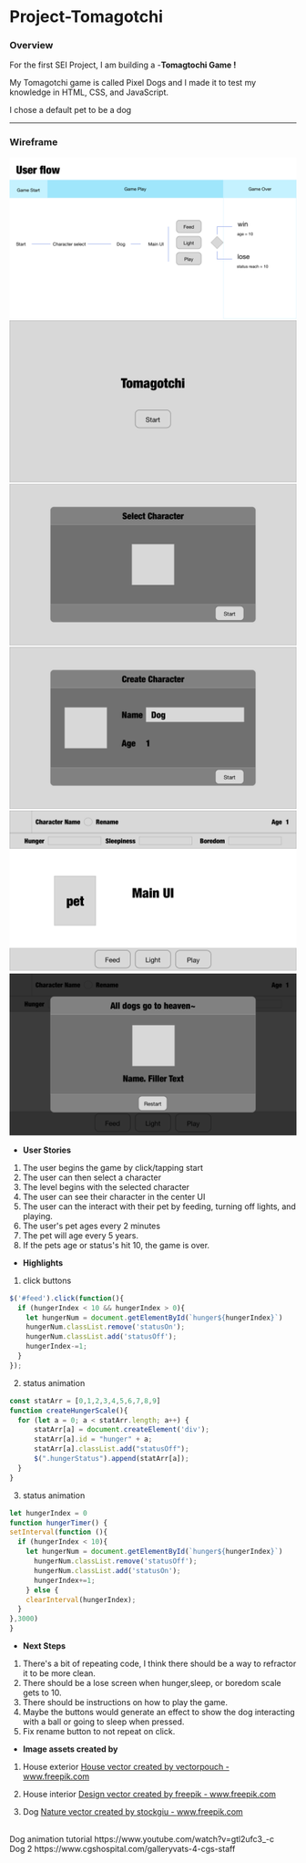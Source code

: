 # Project-Tomagotchi


### Overview

For the first SEI Project, I am building a -**Tomagtochi Game !**

My Tomagotchi game is called Pixel Dogs and I made it to test my knowledge in HTML, CSS, and JavaScript.

I chose a default pet to be a dog


---
### Wireframe
![UserFlow](/Images/User_Flow.png)
![Start](/Images/Wireframe_TomagotchiStart.png)
![CharacterSelect](/Images/Wireframe_TomagotchiCharacterSelect.png)
![CharacterEdit](/Images/Wireframe_TomagotchiCharacterEdit.png)
![Game](/Images/Wireframe_TomagotchiGame.png)
![GameWin](/Images/Wireframe_TomagotchiGameWin.png)

* **User Stories**
1.  The user begins the game by click/tapping start
    <!-- * Player starts at initial loading screen -->
    <!-- * initial screen should have title of game & start button-->
    <!-- * Create start button in center of container -->
    <!-- * Create title above the start button -->
2.  The user can then select a character
    <!-- * Create a modal for character selection -->
    <!-- * Create a user icon for character -->
    <!-- * Create a Class (JS Class, look at your notes if your forget) for your tomagotchi -->
    <!-- * When user select character, they see user icon, player name, player age, and next button -->
    <!-- * The character starts at age 1 -->
    <!-- * The character starts with a default random name -->
    <!-- * Add the ability to name your pet. -->
    <!-- * Next takes you to main Game. -->
3.  The level begins with the selected character
    <!-- * Create Header that display the following metrics for your pet:
      * Name
      * User Icon
      * Age
      * Hunger (1-10 scale)
      * Sleepiness (1-10 scale)
      * Boredom (1-10 scale) -->
    <!-- * Next takes you to main Game. -->
4.  The user can see their character in the center UI
    <!-- * Animate your pet across the screen while it's alive. -->
5.  The user can the interact with their pet by feeding, turning off lights, and playing.
    <!-- * Add buttons to the screen to feed your pet, turn off the lights, and play with your pet.
    * Increase your pet's Hunger, Sleepiness, and Bored metrics on an interval of your choosing. -->
    <!-- * Feed subtracts 1 from hunger scale. -->
    <!-- * lights subtracts 1 Sleepiness scale. -->
    <!-- * play subtracts 1 Boredom scale. -->
5.  The user's pet ages every 2 minutes
    <!-- * Increase your pet's age every 2 minutes -->
6.  The pet will age every 5 years.
    <!-- * Morph your pet at certain ages. -->
7.  If the pets age or status's hit 10, the game is over.
    <!-- * You lose if your pet should die if Hunger, Boredom, or Sleepiness hits 10. -->
    <!-- * You win if age 10. -->

* **Highlights**
1. click buttons
```javascript
$('#feed').click(function(){
  if (hungerIndex < 10 && hungerIndex > 0){
    let hungerNum = document.getElementById(`hunger${hungerIndex}`)
    hungerNum.classList.remove('statusOn');
    hungerNum.classList.add('statusOff');
    hungerIndex-=1;
  }
});
```

2. status animation
```javascript
const statArr = [0,1,2,3,4,5,6,7,8,9]
function createHungerScale(){
  for (let a = 0; a < statArr.length; a++) {
      statArr[a] = document.createElement('div');
      statArr[a].id = "hunger" + a;
      statArr[a].classList.add("statusOff");
      $(".hungerStatus").append(statArr[a]);
  }
}
```

3. status animation
```javascript
let hungerIndex = 0
function hungerTimer() {
setInterval(function (){
  if (hungerIndex < 10){
    let hungerNum = document.getElementById(`hunger${hungerIndex}`)
      hungerNum.classList.remove('statusOff');
      hungerNum.classList.add('statusOn');
      hungerIndex+=1;
    } else {
    clearInterval(hungerIndex);
  }
},3000)
}
```

* **Next Steps**
1. There's a bit of repeating code, I think there should be a way to refractor it to be more clean.
2. There should be a lose screen when hunger,sleep, or boredom scale gets to 10.
3. There should be instructions on how to play the game.
4. Maybe the buttons would generate an effect to show the dog interacting with a ball or going to sleep when pressed.
5. Fix rename button to not repeat on click.

* **Image assets created by**
1. House exterior
<a href='https://www.freepik.com/free-photos-vectors/house'>House vector created by vectorpouch - www.freepik.com</a>

2. House interior
<a href='https://www.freepik.com/free-photos-vectors/design'>Design vector created by freepik - www.freepik.com</a>

3. Dog
<a href='https://www.freepik.com/free-photos-vectors/nature'>Nature vector created by stockgiu - www.freepik.com</a>
<br/>
Dog animation tutorial https://www.youtube.com/watch?v=gtl2ufc3_-c
<br/>
Dog 2 https://www.cgshospital.com/galleryvats-4-cgs-staff

